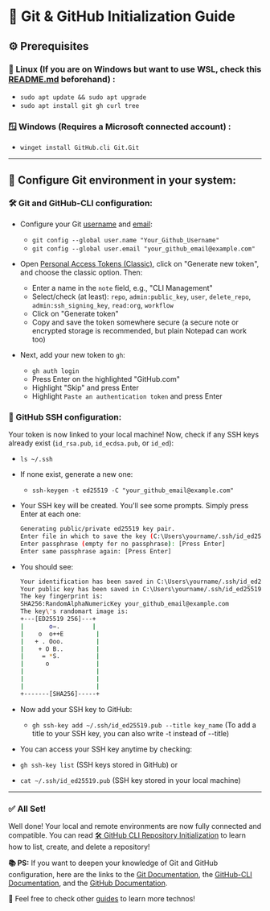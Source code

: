 # 🧰 Git & GitHub Initialization Guide

## ⚙️ Prerequisites

### 🐧 Linux (If you are on Windows but want to use WSL, check this [README.md]() beforehand) :

- `sudo apt update && sudo apt upgrade`
- `sudo apt install git gh curl tree`

### 🪟 Windows (Requires a Microsoft connected account) :

* `winget install GitHub.cli Git.Git`

---

## 🔧 Configure Git environment in your system:

### 🛠️ Git and GitHub-CLI configuration:

* Configure your Git [username](https://docs.github.com/en/get-started/git-basics/setting-your-username-in-git) and [email](https://docs.github.com/en/account-and-profile/setting-up-and-managing-your-personal-account-on-github/managing-email-preferences/setting-your-commit-email-address):

  * `git config --global user.name "Your_Github_Username"`
  * `git config --global user.email "your_github_email@example.com"`
* Open [Personal Access Tokens (Classic)](https://github.com/settings/tokens), click on "Generate new token", and choose the classic option. Then:

  * Enter a name in the `note` field, e.g., "CLI Management"
  * Select/check (at least): `repo`, `admin:public_key`, `user`, `delete_repo`, `admin:ssh_signing_key`, `read:org`, `workflow`
  * Click on "Generate token"
  * Copy and save the token somewhere secure (a secure note or encrypted storage is recommended, but plain Notepad can work too)
* Next, add your new token to `gh`:

  * `gh auth login`
  * Press Enter on the highlighted "GitHub.com"
  * Highlight "Skip" and press Enter
  * Highlight `Paste an authentication token` and press Enter

### 🔐 GitHub SSH configuration:

Your token is now linked to your local machine! Now, check if any SSH keys already exist (`id_rsa.pub`, `id_ecdsa.pub`, or `id_ed`):

* `ls ~/.ssh`
* If none exist, generate a new one:

  * `ssh-keygen -t ed25519 -C "your_github_email@example.com"`
* Your SSH key will be created. You'll see some prompts. Simply press Enter at each one:

  ```bash
  Generating public/private ed25519 key pair.
  Enter file in which to save the key (C:\Users\yourname/.ssh/id_ed25519): [Press Enter]
  Enter passphrase (empty for no passphrase): [Press Enter]
  Enter same passphrase again: [Press Enter]
  ```
* You should see:

  ```bash
  Your identification has been saved in C:\Users\yourname/.ssh/id_ed25519
  Your public key has been saved in C:\Users\yourname/.ssh/id_ed25519.pub
  The key fingerprint is:
  SHA256:RandomAlphaNumericKey your_github_email@example.com
  The key\'s randomart image is:
  +---[ED25519 256]---+
  |       o=.         |
  |    o  o++E         |
  |   + . Ooo.         |
  |    + O B..         |
  |     = *S.          |
  |      o             |
  |                    |
  |                    |
  |                    |
  +-------[SHA256]-----+
  ```
* Now add your SSH key to GitHub:

  * `gh ssh-key add ~/.ssh/id_ed25519.pub --title key_name`
    (To add a title to your SSH key, you can also write -t instead of --title)
* You can access your SSH key anytime by checking:
* `gh ssh-key list` (SSH keys stored in GitHub)
  or
* `cat ~/.ssh/id_ed25519.pub` (SSH key stored in your local machine)

---

### ✅ All Set!

Well done! Your local and remote environments are now fully connected and compatible.
You can read [🛠️ GitHub CLI Repository Initialization](./02-Github_Repo_Init.md) to learn how to list, create, and delete a repository!

**📚 PS:** If you want to deepen your knowledge of Git and GitHub configuration, here are the links to the [Git Documentation](https://git-scm.com/docs), the [GitHub-CLI Documentation](https://cli.github.com/manual/), and the [GitHub Documentation](https://docs.github.com/en).

🚀 Feel free to check other [guides](../README.md) to learn more technos!
